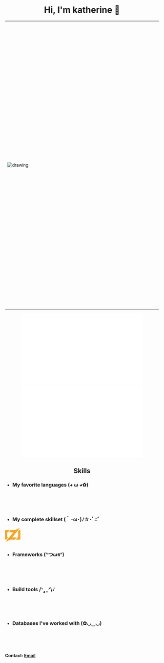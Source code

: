 <h1 align="center">Hi, I'm katherine 🤍</h1>
<table>
  <tr>
    <td>
      <img align="left" src="https://i.pinimg.com/564x/11/e4/d7/11e4d7857100994d6b339203e6b82824.jpg" alt="drawing" width="1200">
    </td>
    <td>
      <p> 
I'm an <b>21</b> year old student and developer with a passion for creating. I like to think that programming is an underappreciated form of art, and everything I've done up to this point has followed that philosophy, my main goal is to become a succesful full stack developer that's able to bring any idea to life (I also love systems, game engine development, and graphics 😛).
      </p>
      <p>
I've been interested in coding for as long as I can remember and along the journey I've become very skilled and knowledgeable about a large variety of nerdy topics (I'm curious and a good researcher), I love math and I love understanding the way things work underneath what we can see.
      </p>
      <br>
      <div align="center">

![GitHub](https://img.shields.io/github/followers/KatieUmbra?color=lightgray&label=Followers&logo=GitHub&style=for-the-badge)
![Pronouns](https://img.shields.io/static/v1?label=Pronouns&message=She/They&color=pink&style=for-the-badge)
![Languages](https://img.shields.io/static/v1?label=Languages&message=Esp/Eng&color=red&style=for-the-badge)

  </tr>
</table>

<div align="center">
  <img src="https://raw.githubusercontent.com/KatieUmbra/Stats/master/generated/overview.svg" alt="Katie's github stats" width="400">
  <img src="https://raw.githubusercontent.com/KatieUmbra/Stats/master/generated/languages.svg" alt="Katie's github stats" width="400">
</div>

<h2 align="center">Skills</h2>

- ### **My favorite languages (◕ ω ◕✿)**

<img align="left" src="https://raw.githubusercontent.com/KatieUmbra/KatieUmbra/main/assets/langs/rust-lang.svg" alt="" width="50">
<img align="left" src="https://raw.githubusercontent.com/KatieUmbra/KatieUmbra/main/assets/langs/c++-lang.svg" alt="" width="50">
<img align="left" src="https://raw.githubusercontent.com/KatieUmbra/KatieUmbra/main/assets/langs/kotlin-lang.svg" alt="" width="50">
<img align="left" src="https://raw.githubusercontent.com/KatieUmbra/KatieUmbra/main/assets/langs/lua-lang.svg" alt="" width="50">
<img align="left" src="https://raw.githubusercontent.com/KatieUmbra/KatieUmbra/main/assets/langs/ts-lang.svg" alt="" width="50">

<br/><br/><br/>

- ### **My complete skillset (｀･ω･)ﾉ☆･ﾟ::ﾟ**

<img align="left" src="https://raw.githubusercontent.com/KatieUmbra/KatieUmbra/main/assets/langs/python-lang.svg" alt="" width="50">
<img align="left" src="https://raw.githubusercontent.com/KatieUmbra/KatieUmbra/main/assets/langs/c-lang.svg" alt="" width="50">
<img align="left" src="https://raw.githubusercontent.com/KatieUmbra/KatieUmbra/main/assets/langs/html-lang.svg" alt="" width="50">
<img align="left" src="https://raw.githubusercontent.com/KatieUmbra/KatieUmbra/main/assets/langs/css-lang.svg" alt="" width="50">
<img align="left" src="https://raw.githubusercontent.com/KatieUmbra/KatieUmbra/main/assets/langs/c%23-lang.svg" alt="" width="50">
<img align="left" src="https://raw.githubusercontent.com/KatieUmbra/KatieUmbra/main/assets/langs/js-lang.svg" alt="" width="50">
<img align="left" justify="center" src="https://raw.githubusercontent.com/KatieUmbra/KatieUmbra/main/assets/langs/java-lang.svg" alt="" width="50">
<img align="left" src="https://raw.githubusercontent.com/ziglang/logo/9d06c090ca39ef66019a639241ea2d7e448b9fe1/zig-mark.svg" alt="" width=50>

<br/><br/><br/>

- ### **Frameworks (^つωฅ^)**

<img align="left" src="https://raw.githubusercontent.com/KatieUmbra/KatieUmbra/main/assets/frameworks/ktor.svg" alt="" width="50">
<img align="left" src="https://raw.githubusercontent.com/KatieUmbra/KatieUmbra/main/assets/frameworks/tokio.svg" alt="" width="50"/>
<img align="left" src="https://raw.githubusercontent.com/KatieUmbra/KatieUmbra/main/assets/frameworks/Svelte.png" alt="" height="50">
<img align="left" src="https://raw.githubusercontent.com/KatieUmbra/KatieUmbra/main/assets/frameworks/tailwind.svg" alt="" width="50"/>
<img align="left" src="https://raw.githubusercontent.com/KatieUmbra/KatieUmbra/main/assets/frameworks/compose.svg" alt="" width="50">
<img align="left" src="https://raw.githubusercontent.com/KatieUmbra/KatieUmbra/main/assets/frameworks/angular.svg" alt="" width="50">
<img align="left" src="https://raw.githubusercontent.com/KatieUmbra/KatieUmbra/main/assets/frameworks/unity.svg" alt="" width="50">
<img align="left" src="https://raw.githubusercontent.com/KatieUmbra/KatieUmbra/main/assets/frameworks/actix.svg" alt="" width="50"/>

<br/><br/><br/>

- ### **Build tools /ᐠ ̥    ̣̮ ̥ ᐟ\ﾉ**

<img align="left" src="https://raw.githubusercontent.com/KatieUmbra/KatieUmbra/main/assets/build%20tools/gradle.svg" alt="" width="50">
<img align="left" src="https://raw.githubusercontent.com/KatieUmbra/KatieUmbra/main/assets/build%20tools/cmake.svg" alt="" width="50">
<img align="left" src="https://raw.githubusercontent.com/KatieUmbra/KatieUmbra/main/assets/build%20tools/cargo.svg" alt="" width="50">

<br/><br/><br/>

- ### **Databases I've worked with (✿◡‿◡)**

<img align="left" src="https://raw.githubusercontent.com/KatieUmbra/KatieUmbra/main/assets/tools/postgresql.svg" alt="" width="50">
<img align="left" src="https://raw.githubusercontent.com/KatieUmbra/KatieUmbra/main/assets/tools/mariadb.svg" alt="" width="50">

<br/><br/><br/>

#### Contact:  [Email](mailto:contact@kaytea.dev)
